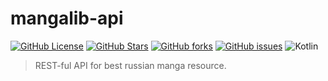 # mangalib-api
[![GitHub License](https://img.shields.io/github/license/nknodev/mangalib-api.svg?style=flat-square)](https://github.com/nknodev/mangalib-api/blob/master/LICENSE)
[![GitHub Stars](https://img.shields.io/github/stars/nknodev/mangalib-api.svg?style=flat-square)](https://github.com/nknodev/mangalib-api/stargazers)
[![GitHub forks](https://img.shields.io/github/forks/nknodev/mangalib-api.svg?style=flat-square)](https://github.com/nknodev/mangalib-api/network)
[![GitHub issues](https://img.shields.io/github/issues/nknodev/mangalib-api.svg?style=flat-square)](https://github.com/nknodev/mangalib-api/issues) ![Kotlin](https://img.shields.io/github/languages/top/nknodev/mangalib-api)

> REST-ful API for best russian manga resource.

